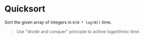 # Quicksort

Sort the given array of integers in `O(N * log(N))` time.

> Use "divide and conquer" principle to achive logarithmic time.
